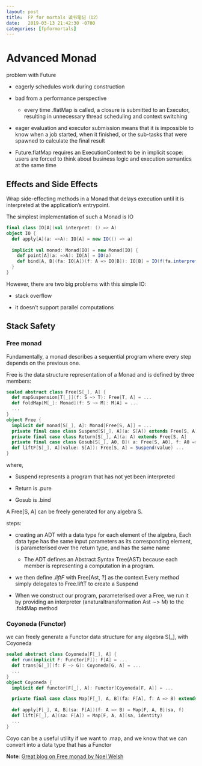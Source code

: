 ```yaml
---
layout: post
title:  FP for mortals 读书笔记（12）
date:   2019-03-13 21:42:30 -0700
categories: [fpformortals]
---
```

# Advanced Monad

 problem with Future

 + eagerly schedules work during construction

 + bad from a performance perspective

    + every time .flatMap is called, a closure is submitted to an Executor, resulting in unnecessary thread scheduling and context switching

+  eager evaluation and executor submission means that it is impossible to know when a job started, when it finished, or the sub-tasks that were spawned to calculate the final result

+ Future.flatMap requires an ExecutionContext to be in implicit scope: users are forced to think about business logic and execution semantics at the same time

## Effects and Side Effects

Wrap side-effecting methods in a Monad that delays execution until it is interpreted at the application’s entrypoint.

The simplest implementation of such a Monad is IO

```scala
final class IO[A](val interpret: () => A) 
object IO { 
  def apply[A](a: =>A): IO[A] = new IO(() => a)
  
  implicit val monad: Monad[IO] = new Monad[IO] {
    def point[A](a: =>A): IO[A] = IO(a) 
    def bind[A, B](fa: IO[A])(f: A => IO[B]): IO[B] = IO(f(fa.interpret()).interpret()) 
  }
}
```

However, there are two big problems with this simple IO:
+ stack overflow 

+ it doesn’t support parallel computations

## Stack Safety

### Free monad

Fundamentally, a monad describes a sequential program where every step depends on the previous one. 

Free is the data structure representation of a Monad and is defined by three members:

```scala
sealed abstract class Free[S[_], A] { 
  def mapSuspension[T[_]](f: S ~> T): Free[T, A] = ... 
  def foldMap[M[_]: Monad](f: S ~> M): M[A] = ... 
  ... 
} 
object Free { 
  implicit def monad[S[_], A]: Monad[Free[S, A]] = ...
  private final case class Suspend[S[_], A](a: S[A]) extends Free[S, A] 
  private final case class Return[S[_], A](a: A) extends Free[S, A] 
  private final case class Gosub[S[_], A0, B]( a: Free[S, A0], f: A0 => Free[S, B] ) extends Free[S, B] { type A = A0 }
  def liftF[S[_], A](value: S[A]): Free[S, A] = Suspend(value) ...
}
```

where,

+ Suspend represents a program that has not yet been interpreted 

+ Return is .pure 

+ Gosub is .bind

A Free\[S, A\] can be freely generated for any algebra S.

steps:

+ creating an ADT with a data type for each element of the algebra, Each data type has the same input parameters as its corresponding element, is parameterised over the return type, and has the same name

  + The ADT defines an Abstract Syntax Tree(AST) because each member is representing a computation in a program.

+ we then define _.liftF_ with Free\[Ast, ?\] as the context.Every method simply delegates to Free.liftT to create a Suspend

+ When we construct our program, parameterised over a Free, we run it by providing an interpreter (anaturaltransformation Ast ∼> M) to the .foldMap method

### Coyoneda (Functor)

we can freely generate a Functor data structure for any algebra S\[\_\], with Coyoneda
```scala
sealed abstract class Coyoneda[F[_], A] { 
  def run(implicit F: Functor[F]): F[A] = ... 
  def trans[G[_]](f: F ~> G): Coyoneda[G, A] = ... 
  ... 
} 
object Coyoneda { 
  implicit def functor[F[_], A]: Functor[Coyoneda[F, A]] = ...

  private final case class Map[F[_], A, B](fa: F[A], f: A => B) extends Coyoneda[F, A] 
  
  def apply[F[_], A, B](sa: F[A])(f: A => B) = Map[F, A, B](sa, f) 
  def lift[F[_], A](sa: F[A]) = Map[F, A, A](sa, identity) 
  ...
}
```

Coyo can be a useful utility if we want to .map, and we know that we can convert into a data type that has a Functor

__Note__:
[Great blog on Free monad by Noel Welsh](https://underscore.io/blog/posts/2015/04/14/free-monads-are-simple.html)

